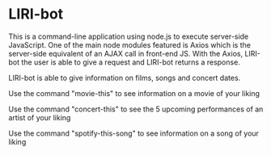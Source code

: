 # LIRI-bot

This is a command-line application using node.js to execute server-side JavaScript. 
One of the main node modules featured is Axios which is the server-side equivalent of
an AJAX call in front-end JS. With the Axios, LIRI-bot the user is able to give a request
and LIRI-bot returns a response.  

LIRI-bot is able to give information on films, songs and concert dates. 

Use the command "movie-this" to see information on a movie of your liking

Use the command "concert-this" to see the 5 upcoming performances of an artist of your liking

Use the command "spotify-this-song" to see information on a song of your liking
